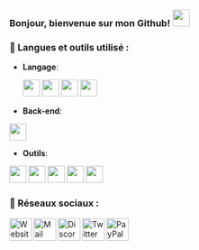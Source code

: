 ### Bonjour, bienvenue sur mon Github! <img width="30px" src="https://media.tenor.com/images/3b388fe03da271d2674faf85eb7c3fcd/tenor.gif" />

### 📒 Langues et outils utilisé :
- **Langage**: 

  <code><img height="30" src="https://cdn.ultralion.online/storage/img/js.png" style="max-width:100%;"></code>
  <code><img height="30" src="https://cdn.ultralion.online/storage/img/c.png" style="max-width:100%;"></code>
  <code><img height="30" src="https://cdn.ultralion.online/storage/img/html5.png" style="max-width:100%;"></code>
  <code><img height="30" src="https://cdn.ultralion.online/storage/img/css3.png" style="max-width:100%;"></code>
- **Back-end**:

<code><img height="30" src="https://cdn.ultralion.online/storage/img/nodejs.png" style="max-width:100%;"></code>

- **Outils**:

<code><img height="30" src="https://cdn.ultralion.online/storage/img/vscode.png" style="max-width:100%;"></code>
<code><img height="30" src="https://cdn.ultralion.online/storage/img/sublimetext.png" style="max-width:100%;"></code>
<code><a href="https://mremoteng.org/"><img height="30" src="https://cdn.ultralion.online/storage/img/mRemoteNG.png" style="max-width:100%;"></a></code>
<code><img height="30" src="https://cdn.ultralion.online/storage/img/winscp.png" style="max-width:100%;"></code>
<code><img height="30" src="https://cdn.ultralion.online/storage/img/github.png" style="max-width:100%;"></code>

 
 ### 🔗 Réseaux sociaux :

<a href="https://ultralion.ml" title="Website">
  <img align="left" alt="Website" width="40px" src="https://cdn.ultralion.online/storage/img/website.png" /></a>
<a href="mailto:ultralionfr@gmail.com?subject=[GitHub]%20Contact%20for%20..." title="Mail">
  <img align="left" alt="Mail" width="40px" src="https://cdn.ultralion.online/storage/img/mail.png" /></a>
<a href="https://discord.gg/VAm5zqe" title="Discord">
  <img align="left" alt="Discord" width="40px" src="https://cdn.ultralion.online/storage/img/discord.png" /></a>
<a href="https://www.twitter.com/UltraLion__" title="Twitter">
  <img align="left" alt="Twitter" width="40px" src="https://cdn.ultralion.online/storage/img/twitter.png" /></a>
<a href="https://paypal.me/ultralionfr" title="PayPal"><img align="left" alt="PayPal" width="40px" src="https://cdn.ultralion.online/storage/img/paypal.png" /></a>
